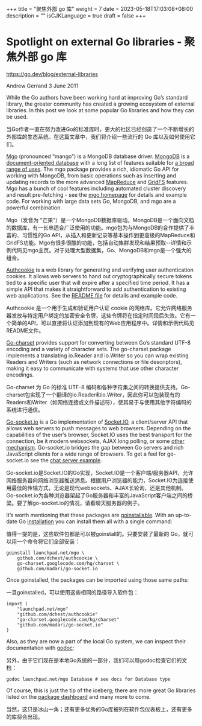 +++
title = "聚焦外部 go 库"
weight = 7
date = 2023-05-18T17:03:08+08:00
description = ""
isCJKLanguage = true
draft = false
+++

# Spotlight on external Go libraries - 聚焦外部 go 库

https://go.dev/blog/external-libraries

Andrew Gerrand
3 June 2011

While the Go authors have been working hard at improving Go’s standard library, the greater community has created a growing ecosystem of external libraries. In this post we look at some popular Go libraries and how they can be used.

当Go作者一直在努力改进Go的标准库时，更大的社区已经创造了一个不断增长的外部库的生态系统。在这篇文章中，我们将介绍一些流行的 Go 库以及如何使用它们。

[Mgo](http://labix.org/mgo) (pronounced “mango”) is a MongoDB database driver. [MongoDB](http://www.mongodb.org/) is a [document-oriented database](http://en.wikipedia.org/wiki/Document-oriented_database) with a long list of features suitable for [a broad range of uses](http://www.mongodb.org/display/DOCS/Use%2BCases). The mgo package provides a rich, idiomatic Go API for working with MongoDB, from basic operations such as inserting and updating records to the more advanced [MapReduce](http://www.mongodb.org/display/DOCS/MapReduce) and [GridFS](http://www.mongodb.org/display/DOCS/GridFS) features. Mgo has a bunch of cool features including automated cluster discovery and result pre-fetching - see the [mgo homepage](http://labix.org/mgo) for details and example code. For working with large data sets Go, MongoDB, and mgo are a powerful combination.

Mgo（发音为 "芒果"）是一个MongoDB数据库驱动。MongoDB是一个面向文档的数据库，有一长串适合广泛使用的功能。mgo包为与MongoDB的合作提供了丰富的、习惯性的Go API，从插入和更新记录等基本操作到更高级的MapReduce和GridFS功能。Mgo有很多很酷的功能，包括自动集群发现和结果预取--详情和示例代码见mgo主页。对于处理大型数据集，Go、MongoDB和mgo是一个强大的组合。

[Authcookie](https://github.com/dchest/authcookie) is a web library for generating and verifying user authentication cookies. It allows web servers to hand out cryptographically secure tokens tied to a specific user that will expire after a specified time period. It has a simple API that makes it straightforward to add authentication to existing web applications. See the [README file](https://github.com/dchest/authcookie/blob/master/README.md) for details and example code.

Authcookie 是一个用于生成和验证用户认证 cookie 的网络库。它允许网络服务器发放与特定用户绑定的加密安全令牌，这些令牌将在指定时间段后失效。它有一个简单的API，可以直接将认证添加到现有的Web应用程序中。详情和示例代码见README文件。

[Go-charset](http://code.google.com/p/go-charset) provides support for converting between Go’s standard UTF-8 encoding and a variety of character sets. The go-charset package implements a translating io.Reader and io.Writer so you can wrap existing Readers and Writers (such as network connections or file descriptors), making it easy to communicate with systems that use other character encodings.

Go-charset 为 Go 的标准 UTF-8 编码和各种字符集之间的转换提供支持。Go-charset包实现了一个翻译的io.Reader和io.Writer，因此你可以包装现有的Readers和Writer（如网络连接或文件描述符），使其易于与使用其他字符编码的系统进行通信。

[Go-socket.io](https://github.com/madari/go-socket.io) is a Go implementation of [Socket.IO](http://socket.io/), a client/server API that allows web servers to push messages to web browsers. Depending on the capabilities of the user’s browser, Socket.IO uses the best transport for the connection, be it modern websockets, AJAX long polling, or some [other mechanism](http://socket.io/#transports). Go-socket.io bridges the gap between Go servers and rich JavaScript clients for a wide range of browsers. To get a feel for go-socket.io see the [chat server example](https://github.com/madari/go-socket.io/blob/master/example/example.go).

Go-socket.io是Socket.IO的Go实现，Socket.IO是一个客户端/服务器API，允许网络服务器向网络浏览器推送消息。根据用户浏览器的能力，Socket.IO为连接使用最佳的传输方式，无论是现代websockets、AJAX长轮询，还是其他机制。Go-socket.io为各种浏览器架起了Go服务器和丰富的JavaScript客户端之间的桥梁。要了解go-socket.io的情况，请看聊天服务器的例子。

It’s worth mentioning that these packages are [goinstallable](https://go.dev/cmd/goinstall/). With an up-to-date Go [installation](https://go.dev/doc/install.html) you can install them all with a single command:

值得一提的是，这些软件包都是可以被goinstall的。只要安装了最新的 Go，就可以用一个命令将它们全部安装：

```
goinstall launchpad.net/mgo \
    github.com/dchest/authcookie \
    go-charset.googlecode.com/hg/charset \
    github.com/madari/go-socket.io
```

Once goinstalled, the packages can be imported using those same paths:

一旦goinstalled，可以使用这些相同的路径导入软件包：

```shell linenums="1"
import (
    "launchpad.net/mgo"
    "github.com/dchest/authcookie"
    "go-charset.googlecode.com/hg/charset"
    "github.com/madari/go-socket.io"
)
```

Also, as they are now a part of the local Go system, we can inspect their documentation with [godoc](https://go.dev/cmd/godoc/):

另外，由于它们现在是本地Go系统的一部分，我们可以用godoc检查它们的文档：

```
godoc launchpad.net/mgo Database # see docs for Database type
```

Of course, this is just the tip of the iceberg; there are more great Go libraries listed on the [package dashboard](http://godashboard.appspot.com/package) and many more to come.

当然，这只是冰山一角；还有更多优秀的Go库被列在软件包仪表板上，还有更多的库将会出现。
